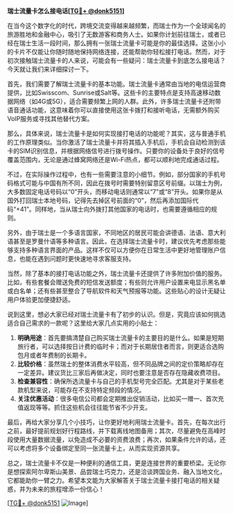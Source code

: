 **瑞士流量卡怎么接电话[[TG💪+ @donk5151](https://t.me/s/donk5151)]**

在当今这个数字化的时代，跨境交流变得越来越频繁，而瑞士作为一个全球闻名的旅游胜地和金融中心，吸引了无数游客和商务人士。如果你计划前往瑞士，或者已经在瑞士生活一段时间，那么拥有一张瑞士流量卡可能是你的最佳选择。这张小小的卡片不仅能让你随时随地保持网络连接，还能帮助你轻松接打电话。然而，对于初次接触瑞士流量卡的人来说，可能会有一些疑问：瑞士流量卡到底怎么接电话？今天就让我们来详细探讨一下。

首先，我们需要了解瑞士流量卡的基本功能。瑞士流量卡通常由当地的电信运营商提供，比如Swisscom、Sunrise或Salt等。这些卡的主要特点是支持高速移动数据网络（如4G或5G），适合需要频繁上网的人群。此外，许多瑞士流量卡还附带语音通话功能，这意味着你可以直接使用这张卡拨打和接听电话，无需额外购买VoIP服务或寻找其他替代方案。

那么，具体来说，瑞士流量卡是如何实现接打电话的功能呢？其实，这与普通手机的工作原理类似。当你激活了瑞士流量卡并将其插入手机后，手机会自动检测到该卡的SIM识别信息，并根据网络信号进行拨号操作。只要你的设备处于良好的信号覆盖范围内，无论是通过蜂窝网络还是Wi-Fi热点，都可以顺利地完成通话过程。

不过，在实际操作过程中，也有一些需要注意的小细节。例如，部分国家的手机号码格式可能与中国有所不同，因此在拨号时需要特别留意区号前缀。以瑞士为例，大多数固定电话号码以“0”开头，而移动电话则通常以“7”或“8”开头。如果你是从国外打回瑞士本地号码，记得先去掉区号前面的“0”，然后再添加国际代码“+41”。同样地，当从瑞士向外拨打其他国家的电话时，也需要遵循相应的规则。

另外，由于瑞士是一个多语言国家，不同地区的居民可能会讲德语、法语、意大利语甚至是罗曼什语等多种语言。因此，在选择瑞士流量卡时，建议优先考虑那些能够支持多种语言界面的产品。这样不仅可以方便你在日常生活中更好地管理账户信息，也能在遇到问题时更快速地寻求客服支持。

当然，除了基本的接打电话功能之外，瑞士流量卡还提供了许多附加价值的服务。比如，有些套餐会赠送免费的短信发送额度；有些则允许用户设置来电显示黑名单或白名单；还有些甚至整合了导航软件和天气预报等功能。这些贴心的设计无疑让用户体验更加便捷舒适。

说到这里，想必大家已经对瑞士流量卡有了初步的认识。但是，究竟应该如何挑选适合自己需求的一款呢？这里给大家几点实用的小贴士：

1. **明确用途**：首先要搞清楚自己购买瑞士流量卡的主要目的是什么。如果是短期旅行者，可以选择按日计费的临时卡；而对于长期居住者而言，则更适合选购包月或者年费制的长期卡。
2. **比较价格**：虽然瑞士的整体消费水平较高，但不同品牌之间的定价策略却存在一定差异。建议货比三家后再做决定，同时也要注意是否存在隐藏收费项目。
3. **检查兼容性**：确保所选流量卡与自己的手机型号完全匹配。尤其是对于某些老款机型来说，可能存在不支持特定频段的情况。
4. **关注优惠活动**：很多电信公司都会定期推出促销活动，比如买一赠一、首次充值返现等等。抓住这些机会往往能节省不少开支。

最后，再给大家分享几个小技巧，让你更好地利用瑞士流量卡。首先，在每次出行之前，最好提前规划好行程路线，并下载离线地图备用；其次，尽量避免在高峰时段使用大量数据流量，以免造成不必要的资费浪费；再次，如果条件允许的话，还可以考虑将多个设备绑定至同一张流量卡上，从而实现资源共享。

总之，瑞士流量卡不仅是一种便利的通信工具，更是连接世界的重要桥梁。无论你是想探索阿尔卑斯山美景、品尝瑞士巧克力，还是洽谈跨国业务、融入当地文化，它都能助你一臂之力。希望本文能为大家解答关于瑞士流量卡接打电话的相关疑惑，并为未来的旅程增添一份信心！

[[TG💪+ @donk5151](https://t.me/s/donk5151) ![Image](https://i.postimg.cc/rwNCRYN7/Snipaste-2025-04-30-17-27-05.png)]